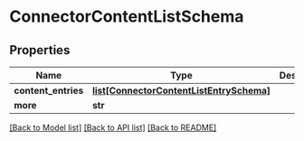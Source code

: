 # ConnectorContentListSchema

## Properties
Name | Type | Description | Notes
------------ | ------------- | ------------- | -------------
**content_entries** | [**list[ConnectorContentListEntrySchema]**](ConnectorContentListEntrySchema.md) |  | [optional] 
**more** | **str** |  | [optional] 

[[Back to Model list]](../README.md#documentation-for-models) [[Back to API list]](../README.md#documentation-for-api-endpoints) [[Back to README]](../README.md)


